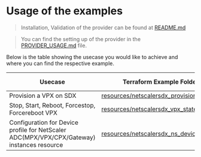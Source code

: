 # Usage of the examples

> Installation, Validation of the provider can be found at [README.md](../README.md)

> You can find the setting up of the provider in the [PROVIDER_USAGE.md](../PROVIDER_USAGE.md) file.

Below is the table showing the usecase you would like to achieve and where you can find the respective example.

| Usecase | Terraform Example Folder | Documentation | Demo Video |
|---------|---------|-------------------|-------------|
| Provision a VPX on SDX | [resources/netscalersdx_provision_vpx](./resources/netscalersdx_provision_vpx) | [HERE](../docs/resources/provision_vpx.md)| [HERE](https://youtu.be/1dvgjNZqZKY) |
| Stop, Start, Reboot, Forcestop, Forcereboot VPX | [resources/netscalersdx_vpx_state](./resources/netscalersdx_vpx_state) | [HERE](../docs/resources/vpx_state.md)| [HERE](https://youtu.be/48xVFXLMJlE) |
| Configuration for Device profile for NetScaler ADC(MPX/VPX/CPX/Gateway) instances resource | [resources/netscalersdx_ns_device_profile](./resources/netscalersdx_ns_device_profile) | [HERE](../docs/resources/ns_device_profile.md)| [HERE](https://youtu.be/48xVFXLMJlE) |
